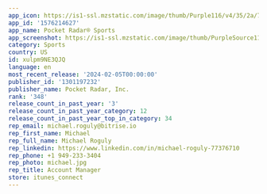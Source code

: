 ```yaml
---
app_icon: https://is1-ssl.mzstatic.com/image/thumb/Purple116/v4/35/2a/7b/352a7bf9-1ea8-813b-fb22-2b3d934dcb9d/AppIcon-0-0-1x_U007emarketing-0-7-0-85-220.png/1024x1024bb.png
app_id: '1576214627'
app_name: Pocket Radar® Sports
app_screenshot: https://is1-ssl.mzstatic.com/image/thumb/PurpleSource113/v4/02/1d/66/021d6652-05ac-754f-d75a-257c58076ea2/924dab4a-bc9e-46dc-8da2-bd2bd5bb8f2f_01_6_5_Sports_App_Screenshot.jpg/1242x2688bb.png
category: Sports
country: US
id: xulpm9NE3QJQ
language: en
most_recent_release: '2024-02-05T00:00:00'
publisher_id: '1301197232'
publisher_name: Pocket Radar, Inc.
rank: '348'
release_count_in_past_year: '3'
release_count_in_past_year_category: 12
release_count_in_past_year_top_in_category: 34
rep_email: michael.roguly@bitrise.io
rep_first_name: Michael
rep_full_name: Michael Roguly
rep_linkedin: https://www.linkedin.com/in/michael-roguly-77376710
rep_phone: +1 949-233-3404
rep_photo: michael.jpg
rep_title: Account Manager
store: itunes_connect
---
```

